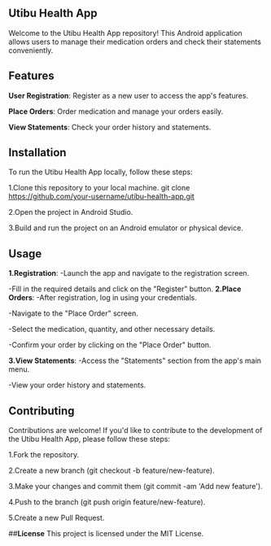 ## **Utibu Health App**
Welcome to the Utibu Health App repository! This Android application allows users to manage their medication orders and check their statements conveniently.

## **Features**
**User Registration**: Register as a new user to access the app's features.

**Place Orders**: Order medication and manage your orders easily.

**View Statements**: Check your order history and statements.


## **Installation**
To run the Utibu Health App locally, follow these steps:

1.Clone this repository to your local machine.
    git clone https://github.com/your-username/utibu-health-app.git
    
2.Open the project in Android Studio.

3.Build and run the project on an Android emulator or physical device.

## **Usage**
**1.Registration**:
-Launch the app and navigate to the registration screen.

-Fill in the required details and click on the "Register" button.
**2.Place Orders**:
-After registration, log in using your credentials.

-Navigate to the "Place Order" screen.

-Select the medication, quantity, and other necessary details.

-Confirm your order by clicking on the "Place Order" button.

**3.View Statements**:
-Access the "Statements" section from the app's main menu.

-View your order history and statements.

## **Contributing**
Contributions are welcome! If you'd like to contribute to the development of the Utibu Health App, please follow these steps:

1.Fork the repository.

2.Create a new branch (git checkout -b feature/new-feature).

3.Make your changes and commit them (git commit -am 'Add new feature').

4.Push to the branch (git push origin feature/new-feature).

5.Create a new Pull Request.

##**License**
This project is licensed under the MIT License.


